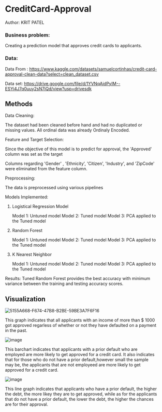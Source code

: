 # CreditCard-Approval

Author: KRIT PATEL 

### Business problem:

Creating a prediction model that approves credit cards to applicants.


### Data:
Data From : https://www.kaggle.com/datasets/samuelcortinhas/credit-card-approval-clean-data?select=clean_dataset.csv

Data set: https://drive.google.com/file/d/1YVNqAidPyIM--ESYi4J7q0uuy2sN7iQd/view?usp=drivesdk

## Methods

Data Cleaning: 

The dataset had been cleaned before hand and had no duplicated or missing values.
All ordinal data was already Ordinaly Encoded.


Feature and Target Selection:

Since the objective of this model is to predict for approval, the 'Approved' column was set as the target

Columns regarding 'Gender' , 'Ethnicity', 'Citizen', 'Industry', and 'ZipCode' were eliminated from the feature column.

Preprocessing:

The data is preprocessed using various pipelines

Models Implemented:

1. Logistical Regression Model

   Model 1: Untuned model
   Model 2: Tuned model
   Model 3: PCA applied to the Tuned model
   
2. Random Forest

   Model 1: Untuned model
   Model 2: Tuned model
   Model 3: PCA applied to the Tuned model
   
3. K Nearest Neighbor
   
   Model 1: Untuned model
   Model 2: Tuned model
   Model 3: PCA applied to the Tuned model
   
Results: Tuned Random Forest provides the best accuracy with minimum variance between the training and testing accuracy scores. 

## Visualization

![5155A668-F674-47B8-B2BE-59BE3A7F6F16](https://user-images.githubusercontent.com/103543062/176870347-321e7a8f-c340-4d57-bc33-29ea69b37218.png)

This graph indicates that all applicants with an income of more than $ 1000 got approved regarless of whether or not they have defaulted on a payment in the past.

![image](https://user-images.githubusercontent.com/103543062/176869880-4005a9de-4e64-4897-9c9c-d50aa394630b.png)

This barchart indicates that applicants with a prior default who are employed are more likely to get approved for a credit card. It also indicates that for those who do not have a prior default,however small the sample may be, the applicants that are not employeed are more likely to get approved for a credit card.

![image](https://user-images.githubusercontent.com/103543062/176869942-0c3bd5cf-e8c7-4878-8645-4c5200826443.png)

This line graph indicates that applicants who have a prior default, the higher the debt, the more likey they are to get approved, while as for the applicants that do not have a prior default, the lower the debt, the  higher the chances are for their approval.




